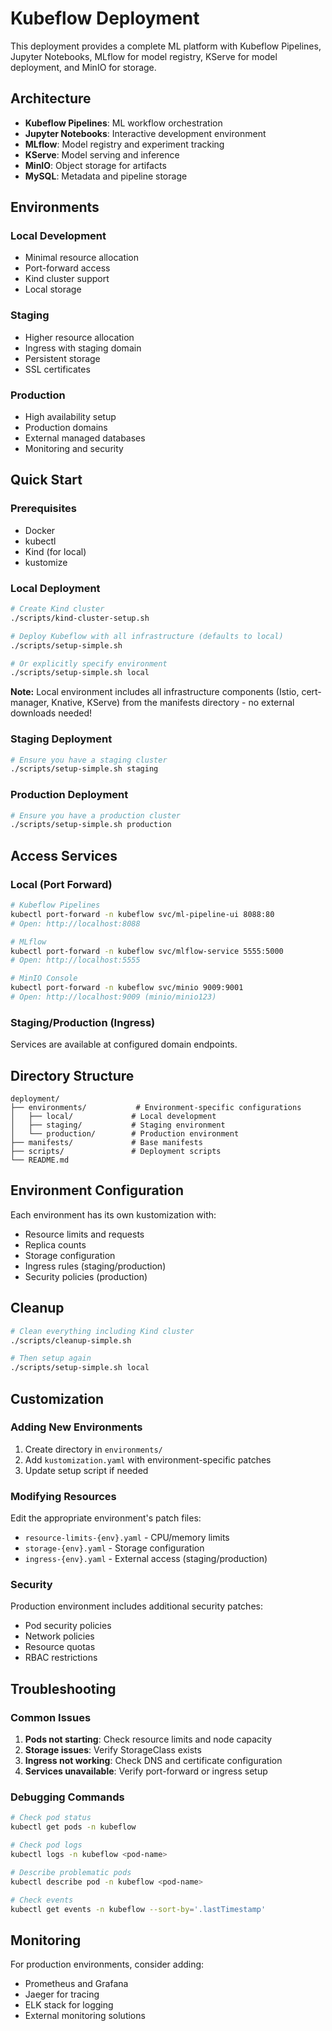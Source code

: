 # Kubeflow Deployment

This deployment provides a complete ML platform with Kubeflow Pipelines, Jupyter Notebooks, MLflow for model registry, KServe for model deployment, and MinIO for storage.

## Architecture

- **Kubeflow Pipelines**: ML workflow orchestration
- **Jupyter Notebooks**: Interactive development environment  
- **MLflow**: Model registry and experiment tracking
- **KServe**: Model serving and inference
- **MinIO**: Object storage for artifacts
- **MySQL**: Metadata and pipeline storage

## Environments

### Local Development
- Minimal resource allocation
- Port-forward access
- Kind cluster support
- Local storage

### Staging
- Higher resource allocation
- Ingress with staging domain
- Persistent storage
- SSL certificates

### Production
- High availability setup
- Production domains
- External managed databases
- Monitoring and security

## Quick Start

### Prerequisites
- Docker
- kubectl
- Kind (for local)
- kustomize

### Local Deployment
```bash
# Create Kind cluster
./scripts/kind-cluster-setup.sh

# Deploy Kubeflow with all infrastructure (defaults to local)
./scripts/setup-simple.sh

# Or explicitly specify environment
./scripts/setup-simple.sh local
```

**Note:** Local environment includes all infrastructure components (Istio, cert-manager, Knative, KServe) from the manifests directory - no external downloads needed!

### Staging Deployment
```bash
# Ensure you have a staging cluster
./scripts/setup-simple.sh staging
```

### Production Deployment
```bash
# Ensure you have a production cluster
./scripts/setup-simple.sh production
```

## Access Services

### Local (Port Forward)
```bash
# Kubeflow Pipelines
kubectl port-forward -n kubeflow svc/ml-pipeline-ui 8088:80
# Open: http://localhost:8088

# MLflow
kubectl port-forward -n kubeflow svc/mlflow-service 5555:5000
# Open: http://localhost:5555

# MinIO Console
kubectl port-forward -n kubeflow svc/minio 9009:9001
# Open: http://localhost:9009 (minio/minio123)
```

### Staging/Production (Ingress)
Services are available at configured domain endpoints.

## Directory Structure

```
deployment/
├── environments/           # Environment-specific configurations
│   ├── local/             # Local development
│   ├── staging/           # Staging environment
│   └── production/        # Production environment
├── manifests/             # Base manifests
├── scripts/               # Deployment scripts
└── README.md
```

## Environment Configuration

Each environment has its own kustomization with:
- Resource limits and requests
- Replica counts  
- Storage configuration
- Ingress rules (staging/production)
- Security policies (production)

## Cleanup

```bash
# Clean everything including Kind cluster
./scripts/cleanup-simple.sh

# Then setup again
./scripts/setup-simple.sh local
```

## Customization

### Adding New Environments
1. Create directory in `environments/`
2. Add `kustomization.yaml` with environment-specific patches
3. Update setup script if needed

### Modifying Resources
Edit the appropriate environment's patch files:
- `resource-limits-{env}.yaml` - CPU/memory limits
- `storage-{env}.yaml` - Storage configuration
- `ingress-{env}.yaml` - External access (staging/production)

### Security
Production environment includes additional security patches:
- Pod security policies
- Network policies
- Resource quotas
- RBAC restrictions

## Troubleshooting

### Common Issues
1. **Pods not starting**: Check resource limits and node capacity
2. **Storage issues**: Verify StorageClass exists
3. **Ingress not working**: Check DNS and certificate configuration
4. **Services unavailable**: Verify port-forward or ingress setup

### Debugging Commands
```bash
# Check pod status
kubectl get pods -n kubeflow

# Check pod logs
kubectl logs -n kubeflow <pod-name>

# Describe problematic pods
kubectl describe pod -n kubeflow <pod-name>

# Check events
kubectl get events -n kubeflow --sort-by='.lastTimestamp'
```

## Monitoring

For production environments, consider adding:
- Prometheus and Grafana
- Jaeger for tracing
- ELK stack for logging
- External monitoring solutions